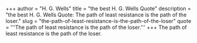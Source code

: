 +++
author = "H. G. Wells"
title = "the best H. G. Wells Quote"
description = "the best H. G. Wells Quote: The path of least resistance is the path of the loser."
slug = "the-path-of-least-resistance-is-the-path-of-the-loser"
quote = '''The path of least resistance is the path of the loser.'''
+++
The path of least resistance is the path of the loser.

